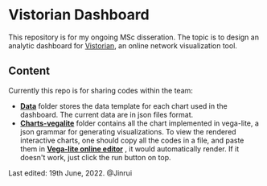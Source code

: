 # Vistorian Dashboard
This repository is for my ongoing MSc disseration.  The topic is to design an analytic dashboard for [Vistorian](https://vistorian.net/), an online network visualization tool.

## Content
Currently this repo is for sharing codes within the team: 
- [**Data**](https://github.com/HalcyonWjr/Vistorian_Dashboard/tree/master/data) folder stores the data template for each chart used in the dashboard. The current data are in json files format.
- [**Charts-vegalite**](https://github.com/HalcyonWjr/Vistorian_Dashboard/tree/master/charts-vegalite) folder contains all the chart implemented in vega-lite, a json grammar for generating visualizations. To view the rendered interactive charts, one should copy all the codes in a file, and paste them in [**Vega-lite online editor**](https://vega.github.io/editor/#/custom/vega-lite) , it would automatically render. If it doesn't work, just click the run button on top. 


Last edited: 19th June, 2022. @Jinrui
